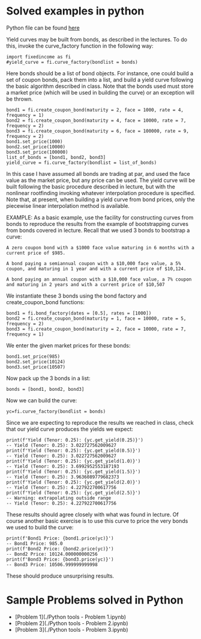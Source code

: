 # Solved examples in python

Python file can be found [here](./yield_curves_II.py)

Yield curves may be built from bonds, as described in the lectures.  To do this, invoke the curve_factory function in the following way:

    import fixedincome as fi
    #yield_curve = fi.curve_factory(bondlist = bonds)

Here bonds should be a list of bond objects.  For instance, one could build a set of coupon bonds, pack them into a list, and build a yield curve following the basic algorithm described in class. Note that the bonds used must store a market price (which will be used in building the curve) or an exception will be thrown.

    bond1 = fi.create_coupon_bond(maturity = 2, face = 1000, rate = 4, frequency = 1)
    bond2 = fi.create_coupon_bond(maturity = 4, face = 10000, rate = 7, frequency = 2)
    bond3 = fi.create_coupon_bond(maturity = 6, face = 100000, rate = 9, frequency = 2)
    bond1.set_price(1000)
    bond2.set_price(10000)
    bond3.set_price(100000)
    list_of_bonds = [bond1, bond2, bond3]
    yield_curve = fi.curve_factory(bondlist = list_of_bonds)

In this case I have assumed all bonds are trading at par, and used the face value as the market price, but any price can be used.  The yield curve will be built following the basic procedure described in lecture, but with the nonlinear rootfinding invoking whatever interpolation procedure is specified.  Note that, at present, when building a yield curve from bond prices, only the piecewise linear interpolation method is available. 


EXAMPLE: As a basic example, use the facility for constructing curves from bonds to reproduce the results from the example of bootstrapping curves from bonds covered in lecture.  Recall that we used 3 bonds to bootstrap a curve:

    A zero coupon bond with a $1000 face value maturing in 6 months with a current price of $985.

    A bond paying a semiannual coupon with a $10,000 face value, a 5% coupon, and maturing in 1 year and with a current price of $10,124.

    A bond paying an annual coupon with a $10,000 face value, a 7% coupon and maturing in 2 years and with a current price of $10,507

We instantiate these 3 bonds using the bond factory and create_coupon_bond functions:

    bond1 = fi.bond_factory(dates = [0.5], rates = [1000])
    bond2 = fi.create_coupon_bond(maturity = 1, face = 10000, rate = 5, frequency = 2)
    bond3 = fi.create_coupon_bond(maturity = 2, face = 10000, rate = 7, frequency = 1)

We enter the given market prices for these bonds:

    bond1.set_price(985)
    bond2.set_price(10124)
    bond3.set_price(10507)

Now pack up the 3 bonds in a list:

    bonds = [bond1, bond2, bond3]

Now we can build the curve:

    yc=fi.curve_factory(bondlist = bonds)

Since we are expecting to reproduce the results we reached in class, check that our yield curve produces the yields we expect:

    print(f'Yield (Tenor: 0.25): {yc.get_yield(0.25)}')
    -- Yield (Tenor: 0.25): 3.022727562009627
    print(f'Yield (Tenor: 0.25): {yc.get_yield(0.5)}')
    -- Yield (Tenor: 0.25): 3.022727562009627
    print(f'Yield (Tenor: 0.25): {yc.get_yield(1.0)}')
    -- Yield (Tenor: 0.25): 3.6992952553187193
    print(f'Yield (Tenor: 0.25): {yc.get_yield(1.5)}')
    -- Yield (Tenor: 0.25): 3.9636089779682373
    print(f'Yield (Tenor: 0.25): {yc.get_yield(2.0)}')
    -- Yield (Tenor: 0.25): 4.227922700617756
    print(f'Yield (Tenor: 0.25): {yc.get_yield(2.5)}')
    -- Warning: extrapolating outside range
    -- Yield (Tenor: 0.25): 4.227922700617756

These results should agree closely with what was found in lecture.  Of course another basic exercise is to use this curve to price the very bonds we used to build the curve:

    print(f'Bond1 Price: {bond1.price(yc)}')
    -- Bond1 Price: 985.0
    print(f'Bond2 Price: {bond2.price(yc)}')
    -- Bond2 Price: 10124.000000000256
    print(f'Bond3 Price: {bond3.price(yc)}')
    -- Bond3 Price: 10506.999999999998

These should produce unsurprising results.

# Sample Problems solved in Python

- [Problem 1](./Python tools - Problem 1.ipynb)
- [Problem 2](./Python tools - Problem 2.ipynb)
- [Problem 3](./Python tools - Problem 3.ipynb)

